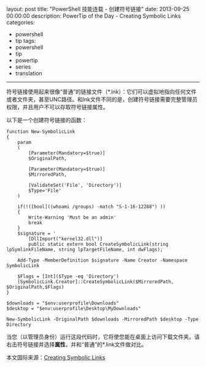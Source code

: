 ﻿layout: post
title: "PowerShell 技能连载 - 创建符号链接"
date: 2013-09-25 00:00:00
description: PowerTip of the Day - Creating Symbolic Links
categories:
- powershell
- tip
tags:
- powershell
- tip
- powertip
- series
- translation
---
符号链接使用起来很像“普通”的链接文件（\*.lnk）：它们可以虚拟地指向任何文件或者文件夹，甚至UNC路径。和lnk文件不同的是，创建符号链接需要完整管理员权限，并且用户不可以存取符号链接属性。

以下是一个创建符号链接的函数：
<!--more-->

	function New-SymbolicLink
	{
	    param
	    (
	        [Parameter(Mandatory=$true)]
	        $OriginalPath,
	
	        [Parameter(Mandatory=$true)]
	        $MirroredPath,
	
	        [ValidateSet('File', 'Directory')]
	        $Type='File'
	    )
	    
	    if(!([bool]((whoami /groups) -match "S-1-16-12288") ))
	    {
	        Write-Warning 'Must be an admin'
	        break
	    }
	    $signature = '
	        [DllImport("kernel32.dll")]
	        public static extern bool CreateSymbolicLink(string lpSymlinkFileName, string lpTargetFileName, int dwFlags);
	        '
	    Add-Type -MemberDefinition $signature -Name Creator -Namespace SymbolicLink 
	
	    $Flags = [Int]($Type -eq 'Directory')
	    [SymbolicLink.Creator]::CreateSymbolicLink($MirroredPath, $OriginalPath,$Flags)
	}
	
	$downloads = "$env:userprofile\Downloads"
	$desktop = "$env:userprofile\Desktop\MyDownloads"
	
	New-SymbolicLink -OriginalPath $downloads -MirroredPath $desktop -Type Directory

当您（以管理员身份）运行这段代码时，它将使您能在桌面上访问下载文件夹。请右击符号链接并选择**属性**，并和“普通”的\*.link文件做对比。
<!--more-->

本文国际来源：[Creating Symbolic Links](http://community.idera.com/powershell/powertips/b/tips/posts/creating-symbolic-links)
